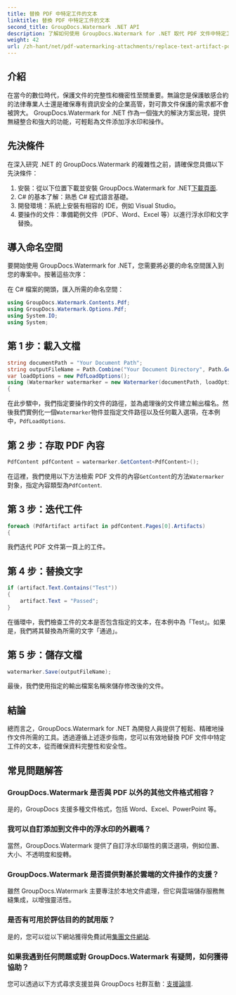 ```yaml
---
title: 替換 PDF 中特定工件的文本
linktitle: 替換 PDF 中特定工件的文本
second_title: GroupDocs.Watermark .NET API
description: 了解如何使用 GroupDocs.Watermark for .NET 取代 PDF 文件中特定工件的文字。輕鬆增強文件的安全性和完整性。
weight: 42
url: /zh-hant/net/pdf-watermarking-attachments/replace-text-artifact-pdf/
---
```

## 介紹
在當今的數位時代，保護文件的完整性和機密性至關重要。無論您是保護敏感合約的法律專業人士還是確保專有資訊安全的企業高管，對可靠文件保護的需求都不會被誇大。 GroupDocs.Watermark for .NET 作為一個強大的解決方案出現，提供無縫整合和強大的功能，可輕鬆為文件添加浮水印和操作。
## 先決條件
在深入研究 .NET 的 GroupDocs.Watermark 的複雜性之前，請確保您具備以下先決條件：
1. 安裝：從以下位置下載並安裝 GroupDocs.Watermark for .NET[下載頁面](https://releases.groupdocs.com/Watermark/net/).
2. C# 的基本了解：熟悉 C# 程式語言基礎。
3. 開發環境：系統上安裝有相容的 IDE，例如 Visual Studio。
4. 要操作的文件：準備範例文件（PDF、Word、Excel 等）以進行浮水印和文字替換。

## 導入命名空間
要開始使用 GroupDocs.Watermark for .NET，您需要將必要的命名空間匯入到您的專案中。按著這些次序：

在 C# 檔案的開頭，匯入所需的命名空間：
```csharp
using GroupDocs.Watermark.Contents.Pdf;
using GroupDocs.Watermark.Options.Pdf;
using System.IO;
using System;
```
## 第 1 步：載入文檔
```csharp
string documentPath = "Your Document Path";
string outputFileName = Path.Combine("Your Document Directory", Path.GetFileName(documentPath));
var loadOptions = new PdfLoadOptions();
using (Watermarker watermarker = new Watermarker(documentPath, loadOptions))
{
```
在此步驟中，我們指定要操作的文件的路徑，並為處理後的文件建立輸出檔名。然後我們實例化一個`Watermarker`物件並指定文件路徑以及任何載入選項，在本例中，`PdfLoadOptions`.
## 第 2 步：存取 PDF 內容
```csharp
PdfContent pdfContent = watermarker.GetContent<PdfContent>();
```
在這裡，我們使用以下方法檢索 PDF 文件的內容`GetContent`的方法`Watermarker`對象，指定內容類型為`PdfContent`.
## 第 3 步：迭代工件
```csharp
foreach (PdfArtifact artifact in pdfContent.Pages[0].Artifacts)
{
```
我們迭代 PDF 文件第一頁上的工件。
## 第 4 步：替換文字
```csharp
if (artifact.Text.Contains("Test"))
{
    artifact.Text = "Passed";
}
```
在循環中，我們檢查工件的文本是否包含指定的文本，在本例中為「Test」。如果是，我們將其替換為所需的文字「通過」。
## 第 5 步：儲存文檔
```csharp
watermarker.Save(outputFileName);
```
最後，我們使用指定的輸出檔案名稱來儲存修改後的文件。

## 結論
總而言之，GroupDocs.Watermark for .NET 為開發人員提供了輕鬆、精確地操作文件所需的工具。透過遵循上述逐步指南，您可以有效地替換 PDF 文件中特定工件的文本，從而確保資料完整性和安全性。
## 常見問題解答
### GroupDocs.Watermark 是否與 PDF 以外的其他文件格式相容？
是的，GroupDocs 支援多種文件格式，包括 Word、Excel、PowerPoint 等。
### 我可以自訂添加到文件中的浮水印的外觀嗎？
當然，GroupDocs.Watermark 提供了自訂浮水印屬性的廣泛選項，例如位置、大小、不透明度和旋轉。
### GroupDocs.Watermark 是否提供對基於雲端的文件操作的支援？
雖然 GroupDocs.Watermark 主要專注於本地文件處理，但它與雲端儲存服務無縫集成，以增強靈活性。
### 是否有可用於評估目的的試用版？
是的，您可以從以下網站獲得免費試用[集團文件網站](https://releases.groupdocs.com/).
### 如果我遇到任何問題或對 GroupDocs.Watermark 有疑問，如何獲得協助？
您可以透過以下方式尋求支援並與 GroupDocs 社群互動：[支援論壇](https://forum.groupdocs.com/c/watermark/19).